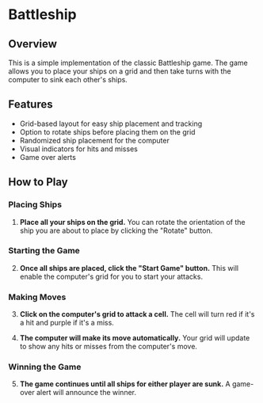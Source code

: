 # Battleship

## Overview

This is a simple implementation of the classic Battleship game. The game allows you to place your ships on a grid and then take turns with the computer to sink each other's ships.

## Features

- Grid-based layout for easy ship placement and tracking
- Option to rotate ships before placing them on the grid
- Randomized ship placement for the computer
- Visual indicators for hits and misses
- Game over alerts

## How to Play

### Placing Ships

1. **Place all your ships on the grid.** You can rotate the orientation of the ship you are about to place by clicking the "Rotate" button.

### Starting the Game

2. **Once all ships are placed, click the "Start Game" button.** This will enable the computer's grid for you to start your attacks.

### Making Moves

3. **Click on the computer's grid to attack a cell.** The cell will turn red if it's a hit and purple if it's a miss.

4. **The computer will make its move automatically.** Your grid will update to show any hits or misses from the computer's move.

### Winning the Game

5. **The game continues until all ships for either player are sunk.** A game-over alert will announce the winner.
